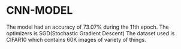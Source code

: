 # CNN-MODEL
The model had an accuracy of 73.07% during the 11th epoch.
The optimizers is SGD(Stochastic Gradient Descent)
The dataset used is CIFAR10 which contains 60K images of variety of things.

